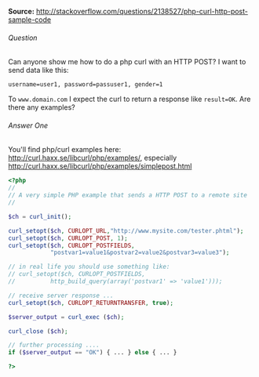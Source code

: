 **Source:** http://stackoverflow.com/questions/2138527/php-curl-http-post-sample-code 
###### Question 
Can anyone show me how to do a php curl with an HTTP POST?
I want to send data like this:
```
username=user1, password=passuser1, gender=1
```
To `www.domain.com`
I expect the curl to return a response like `result=OK`. Are there any examples? 

###### Answer One
You'll find php/curl examples here: http://curl.haxx.se/libcurl/php/examples/, 
especially http://curl.haxx.se/libcurl/php/examples/simplepost.html 
```php
<?php
//
// A very simple PHP example that sends a HTTP POST to a remote site
//

$ch = curl_init();

curl_setopt($ch, CURLOPT_URL,"http://www.mysite.com/tester.phtml");
curl_setopt($ch, CURLOPT_POST, 1);
curl_setopt($ch, CURLOPT_POSTFIELDS,
            "postvar1=value1&postvar2=value2&postvar3=value3");

// in real life you should use something like:
// curl_setopt($ch, CURLOPT_POSTFIELDS, 
//          http_build_query(array('postvar1' => 'value1')));

// receive server response ...
curl_setopt($ch, CURLOPT_RETURNTRANSFER, true);

$server_output = curl_exec ($ch);

curl_close ($ch);

// further processing ....
if ($server_output == "OK") { ... } else { ... }

?>
```
